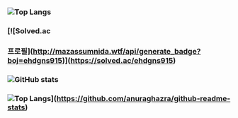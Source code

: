 ### ![Top Langs](https://github-readme-stats.vercel.app/api/top-langs/?username=DHniyeo)
### [![Solved.ac
### 프로필](http://mazassumnida.wtf/api/generate_badge?boj=ehdgns915)](https://solved.ac/ehdgns915)
### ![GitHub stats](https://github-readme-stats.vercel.app/api?username=anuraghazra&show_icons=true&theme=radical)
### ![Top Langs](https://github-readme-stats.vercel.app/api/top-langs/?username=anuraghazra)](https://github.com/anuraghazra/github-readme-stats)
